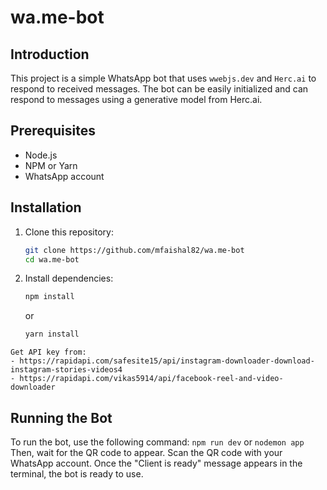 # wa.me-bot

## Introduction
This project is a simple WhatsApp bot that uses `wwebjs.dev` and `Herc.ai` to respond to received messages. The bot can be easily initialized and can respond to messages using a generative model from Herc.ai.

## Prerequisites
- Node.js
- NPM or Yarn
- WhatsApp account
<!-- - API Key -->

## Installation
1. Clone this repository:
    ```bash
    git clone https://github.com/mfaishal82/wa.me-bot
    cd wa.me-bot
    ```

2. Install dependencies:
    ```bash
    npm install
    ```
    or
    ```bash
    yarn install
    ```

<!-- 3. Create a `.env` file in the root directory of the project and add your Gemini API Key:
    ```env
    API_KEY=your_api_key_here
    ``` -->

    Get API key from:
    - https://rapidapi.com/safesite15/api/instagram-downloader-download-instagram-stories-videos4
    - https://rapidapi.com/vikas5914/api/facebook-reel-and-video-downloader

## Running the Bot
To run the bot, use the following command:
    ```
    npm run dev
    ```
    or
    ```
    nodemon app
    ```
Then, wait for the QR code to appear. Scan the QR code with your WhatsApp account. Once the "Client is ready" message appears in the terminal, the bot is ready to use.